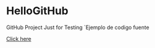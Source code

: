 # HelloGitHub
GitHub Project Just for Testing
`Ejemplo de codigo fuente

[Click here](http://davicotico.com)
